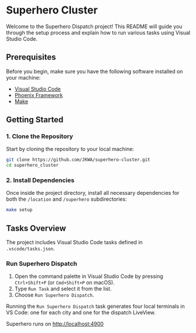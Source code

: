 # Superhero Cluster

Welcome to the Superhero Dispatch project! This README will guide you through the setup process and explain how to run various tasks using Visual Studio Code.

## Prerequisites

Before you begin, make sure you have the following software installed on your machine:

- [Visual Studio Code](https://code.visualstudio.com/download)
- [Phoenix Framework](https://hexdocs.pm/phoenix/installation.html)
- [Make](https://sp21.datastructur.es/materials/guides/make-install.html)

## Getting Started

### 1. Clone the Repository

Start by cloning the repository to your local machine:

```sh
git clone https://github.com/JKWA/superhero-cluster.git
cd superhero_cluster
```

### 2. Install Dependencies

Once inside the project directory, install all necessary dependencies for both the `/location` and `/superhero` subdirectories:

```sh
make setup
```

## Tasks Overview

The project includes Visual Studio Code tasks defined in `.vscode/tasks.json`.

### Run Superhero Dispatch

1. Open the command palette in Visual Studio Code by pressing `Ctrl+Shift+P` (or `Cmd+Shift+P` on macOS).
2. Type `Run Task` and select it from the list.
3. Choose `Run Superhero Dispatch`.

Running the `Run Superhero Dispatch` task generates four local terminals in VS Code: one for each city and one for the dispatch LiveView.

Superhero runs on [http://localhost:4900](http://localhost:4900)